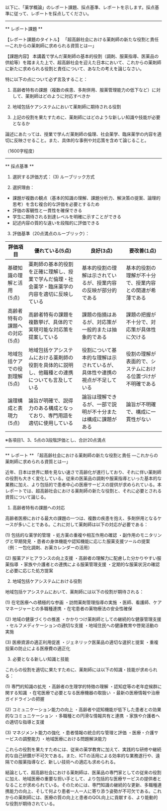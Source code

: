以下に、「薬学概論」のレポート課題、採点基準、レポートを示します。採点基準に従って、レポートを採点してください。

---------------------------------------
** レポート課題 **

【レポート課題のタイトル】
「超高齢社会における薬剤師の新たな役割と責任 ―これからの薬剤師に求められる資質とは―」

【課題内容】
本講義で学んだ薬剤師の基本的役割（調剤、服薬指導、医薬品の供給等）を踏まえた上で、超高齢社会を迎えた日本において、これからの薬剤師に新たに求められる役割と責任について、あなたの考えを論じなさい。

特に以下の点について必ず言及すること：

1. 高齢者特有の課題（複数の疾患、多剤併用、服薬管理能力の低下など）に対して、薬剤師はどのように対応すべきか

2. 地域包括ケアシステムにおいて薬剤師に期待される役割

3. 上記の役割を果たすために、薬剤師にはどのような新しい知識や技能が必要となるか

論述にあたっては、授業で学んだ薬剤師の倫理、社会薬学、臨床薬学の内容を適切に反映させること。また、具体的な事例や対応策を含めて論じること。

（1600字程度）

---------------------------------------
** 採点基準 **

1. 選択する評価方式：
(3) ルーブリック方式

2. 選択理由：
- 課題が複数の観点（基本的知識の理解、課題分析力、解決策の提案、論理的思考）を含む複合的な評価を必要とするため
- 評価の客観性と一貫性を確保できる
- 学生に期待される到達レベルを明確に示すことができる
- 記述内容の質的な違いを段階的に評価できる

3. 評価基準（20点満点のルーブリック）：

| 評価項目 | 優れている(5点) | 良好(3点) | 要改善(1点) |
|----------|----------------|-----------|------------|
| 基礎知識の理解と活用<br>(5点) | 薬剤師の基本的役割を正確に理解し、授業で学んだ倫理・社会薬学・臨床薬学の内容を適切に反映している | 基本的役割の理解は示されているが、授業内容の反映が部分的である | 基本的役割の理解が不十分で、授業内容との関連が希薄である |
| 高齢者特有の課題への対応<br>(5点) | 高齢者特有の課題を複数挙げ、具体的で実現可能な対応策を提案している | 課題の指摘はあるが、対応策が一般的または抽象的である | 課題の把握が不十分で、対応策が具体性に欠ける |
| 地域包括ケアでの役割理解<br>(5点) | 地域包括ケアシステムにおける薬剤師の役割を具体的に説明し、他職種との連携についても言及している | 役割について基本的な理解は示されているが、具体性や連携の視点が不足している | 役割の理解が表面的で、システムにおける位置づけが不明確である |
| 論理構成と表現力<br>(5点) | 論旨が明確で、説得力のある構成となっており、専門用語を適切に使用している | 論旨は理解できるが、一部で説明が不十分または構成に課題がある | 論旨が不明確で、構成に一貫性がない |

※各項目1、3、5点の3段階評価とし、合計20点満点

---------------------------------------
** レポート **
「超高齢社会における薬剤師の新たな役割と責任 ―これからの薬剤師に求められる資質とは―」

近年、日本は世界に類を見ない速さで高齢化が進行しており、それに伴い薬剤師の役割も大きく変化している。従来の医薬品の調剤や服薬指導といった基本的な業務に加え、より包括的で患者中心の医療サービスの提供が求められている。本レポートでは、超高齢社会における薬剤師の新たな役割と、それに必要とされる資質について論じる。

1. 高齢者特有の課題への対応

高齢者医療における最大の課題の一つは、複数の疾患を抱え、多剤併用となるケースが多いことである。これに対して薬剤師は以下の対応が必要である：

(1) 包括的な薬学的管理
・処方薬の重複や相互作用の確認
・副作用のモニタリングと早期発見
・患者の身体機能や認知機能に応じた服薬支援ツールの提案
（例：一包化調剤、お薬カレンダーの活用）

(2) 服薬アドヒアランスの向上支援
・高齢者の理解力に配慮した分かりやすい服薬指導
・家族や介護者との連携による服薬管理支援
・定期的な服薬状況の確認と必要に応じた処方提案

2. 地域包括ケアシステムにおける役割

地域包括ケアシステムにおいて、薬剤師には以下の役割が期待される：

(1) 在宅医療への積極的な参画
・訪問薬剤管理指導の実施
・医師、看護師、ケアマネージャーとの多職種連携
・在宅患者の薬物療法の安全性確保

(2) 地域の健康づくりの推進
・かかりつけ薬剤師としての継続的な健康管理支援
・セルフメディケーションの適切な支援
・地域住民への健康教育や啓発活動の実施

(3) 医療資源の適正利用促進
・ジェネリック医薬品の適切な選択と提案
・重複投薬の防止による医療費の適正化

3. 必要となる新しい知識と技能

これらの役割を適切に果たすために、薬剤師には以下の知識・技能が求められる：

(1) 専門的知識の拡充
・高齢者の生理学的特徴の理解
・認知症等の老年症候群に関する知識
・在宅医療で必要となる医療機器の取扱い
・最新の医療情報や治療ガイドラインの把握

(2) コミュニケーション能力の向上
・高齢者や認知機能が低下した患者との効果的なコミュニケーション
・多職種との円滑な情報共有と連携
・家族や介護者への適切な指導と支援

(3) マネジメント能力の強化
・患者情報の統合的な管理と評価
・医療・介護サービスの調整能力
・地域医療における問題解決能力

これらの役割を果たすためには、従来の薬学教育に加えて、実践的な研修や継続的な自己研鑽が不可欠である。また、ICTの活用による効率的な業務遂行や、遠隔での服薬指導など、新しい技術への適応も求められる。

結論として、超高齢社会における薬剤師は、医薬品の専門家としての従来の役割に加え、地域医療の重要な担い手として、より包括的な医療サービスの提供者となることが求められている。そのためには、専門知識の継続的な更新、多職種連携能力の向上、そして何より患者一人一人に寄り添う姿勢が不可欠である。これからの薬剤師には、医療の質の向上と患者のQOL向上に貢献する、より能動的な役割が期待されている。

